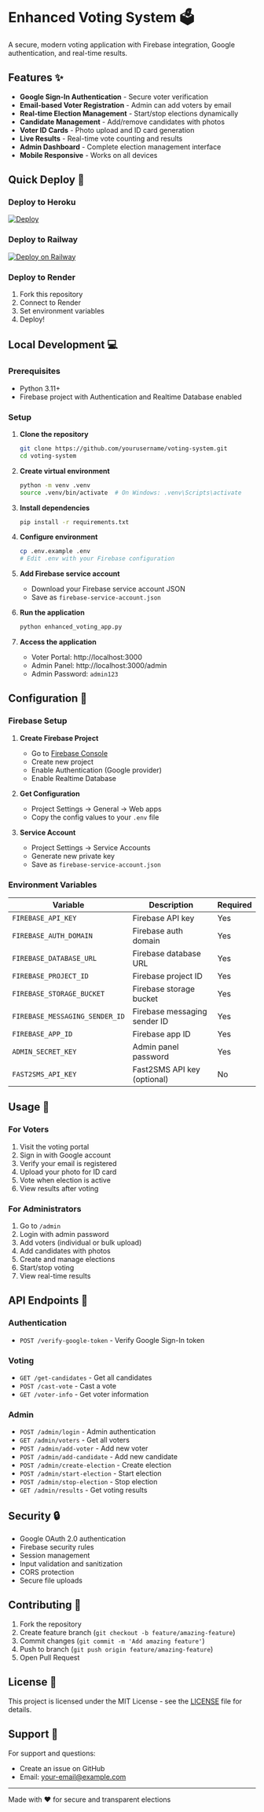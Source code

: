 # Enhanced Voting System 🗳️

A secure, modern voting application with Firebase integration, Google authentication, and real-time results.

## Features ✨

- **Google Sign-In Authentication** - Secure voter verification
- **Email-based Voter Registration** - Admin can add voters by email
- **Real-time Election Management** - Start/stop elections dynamically
- **Candidate Management** - Add/remove candidates with photos
- **Voter ID Cards** - Photo upload and ID card generation
- **Live Results** - Real-time vote counting and results
- **Admin Dashboard** - Complete election management interface
- **Mobile Responsive** - Works on all devices

## Quick Deploy 🚀

### Deploy to Heroku
[![Deploy](https://www.herokucdn.com/deploy/button.svg)](https://heroku.com/deploy)

### Deploy to Railway
[![Deploy on Railway](https://railway.app/button.svg)](https://railway.app/new/template)

### Deploy to Render
1. Fork this repository
2. Connect to Render
3. Set environment variables
4. Deploy!

## Local Development 💻

### Prerequisites
- Python 3.11+
- Firebase project with Authentication and Realtime Database enabled

### Setup

1. **Clone the repository**
   ```bash
   git clone https://github.com/yourusername/voting-system.git
   cd voting-system
   ```

2. **Create virtual environment**
   ```bash
   python -m venv .venv
   source .venv/bin/activate  # On Windows: .venv\Scripts\activate
   ```

3. **Install dependencies**
   ```bash
   pip install -r requirements.txt
   ```

4. **Configure environment**
   ```bash
   cp .env.example .env
   # Edit .env with your Firebase configuration
   ```

5. **Add Firebase service account**
   - Download your Firebase service account JSON
   - Save as `firebase-service-account.json`

6. **Run the application**
   ```bash
   python enhanced_voting_app.py
   ```

7. **Access the application**
   - Voter Portal: http://localhost:3000
   - Admin Panel: http://localhost:3000/admin
   - Admin Password: `admin123`

## Configuration 🔧

### Firebase Setup

1. **Create Firebase Project**
   - Go to [Firebase Console](https://console.firebase.google.com/)
   - Create new project
   - Enable Authentication (Google provider)
   - Enable Realtime Database

2. **Get Configuration**
   - Project Settings → General → Web apps
   - Copy the config values to your `.env` file

3. **Service Account**
   - Project Settings → Service Accounts
   - Generate new private key
   - Save as `firebase-service-account.json`

### Environment Variables

| Variable | Description | Required |
|----------|-------------|----------|
| `FIREBASE_API_KEY` | Firebase API key | Yes |
| `FIREBASE_AUTH_DOMAIN` | Firebase auth domain | Yes |
| `FIREBASE_DATABASE_URL` | Firebase database URL | Yes |
| `FIREBASE_PROJECT_ID` | Firebase project ID | Yes |
| `FIREBASE_STORAGE_BUCKET` | Firebase storage bucket | Yes |
| `FIREBASE_MESSAGING_SENDER_ID` | Firebase messaging sender ID | Yes |
| `FIREBASE_APP_ID` | Firebase app ID | Yes |
| `ADMIN_SECRET_KEY` | Admin panel password | Yes |
| `FAST2SMS_API_KEY` | Fast2SMS API key (optional) | No |

## Usage 📱

### For Voters
1. Visit the voting portal
2. Sign in with Google account
3. Verify your email is registered
4. Upload your photo for ID card
5. Vote when election is active
6. View results after voting

### For Administrators
1. Go to `/admin`
2. Login with admin password
3. Add voters (individual or bulk upload)
4. Add candidates with photos
5. Create and manage elections
6. Start/stop voting
7. View real-time results

## API Endpoints 🔌

### Authentication
- `POST /verify-google-token` - Verify Google Sign-In token

### Voting
- `GET /get-candidates` - Get all candidates
- `POST /cast-vote` - Cast a vote
- `GET /voter-info` - Get voter information

### Admin
- `POST /admin/login` - Admin authentication
- `GET /admin/voters` - Get all voters
- `POST /admin/add-voter` - Add new voter
- `POST /admin/add-candidate` - Add new candidate
- `POST /admin/create-election` - Create election
- `POST /admin/start-election` - Start election
- `POST /admin/stop-election` - Stop election
- `GET /admin/results` - Get voting results

## Security 🔒

- Google OAuth 2.0 authentication
- Firebase security rules
- Session management
- Input validation and sanitization
- CORS protection
- Secure file uploads

## Contributing 🤝

1. Fork the repository
2. Create feature branch (`git checkout -b feature/amazing-feature`)
3. Commit changes (`git commit -m 'Add amazing feature'`)
4. Push to branch (`git push origin feature/amazing-feature`)
5. Open Pull Request

## License 📄

This project is licensed under the MIT License - see the [LICENSE](LICENSE) file for details.

## Support 💬

For support and questions:
- Create an issue on GitHub
- Email: your-email@example.com

---

Made with ❤️ for secure and transparent elections
